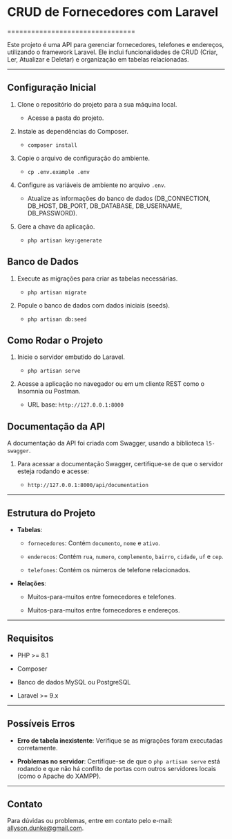 # CRUD de Fornecedores com Laravel
================================

Este projeto é uma API para gerenciar fornecedores, telefones e endereços, utilizando o framework Laravel. Ele inclui funcionalidades de CRUD (Criar, Ler, Atualizar e Deletar) e organização em tabelas relacionadas.

* * * * *
Configuração Inicial
--------------------

1.  Clone o repositório do projeto para a sua máquina local.

    -   Acesse a pasta do projeto.

2.  Instale as dependências do Composer.

    -   `composer install`

3.  Copie o arquivo de configuração do ambiente.

    -   `cp .env.example .env`

4.  Configure as variáveis de ambiente no arquivo `.env`.

    -   Atualize as informações do banco de dados (DB_CONNECTION, DB_HOST, DB_PORT, DB_DATABASE, DB_USERNAME, DB_PASSWORD).

5.  Gere a chave da aplicação.

    -   `php artisan key:generate`

Banco de Dados
--------------

1.  Execute as migrações para criar as tabelas necessárias.

    -   `php artisan migrate`

2.  Popule o banco de dados com dados iniciais (seeds).

    -   `php artisan db:seed`

Como Rodar o Projeto
--------------------

1.  Inicie o servidor embutido do Laravel.

    -   `php artisan serve`

2.  Acesse a aplicação no navegador ou em um cliente REST como o Insomnia ou Postman.

    -   URL base: `http://127.0.0.1:8000`

Documentação da API
-------------------

A documentação da API foi criada com Swagger, usando a biblioteca `l5-swagger`.

1.  Para acessar a documentação Swagger, certifique-se de que o servidor esteja rodando e acesse:

    -   `http://127.0.0.1:8000/api/documentation`

* * * * *

Estrutura do Projeto
--------------------

-   **Tabelas**:

    -   `fornecedores`: Contém `documento`, `nome` e `ativo`.

    -   `enderecos`: Contém `rua`, `numero`, `complemento`, `bairro`, `cidade`, `uf` e `cep`.

    -   `telefones`: Contém os números de telefone relacionados.

-   **Relações**:

    -   Muitos-para-muitos entre fornecedores e telefones.

    -   Muitos-para-muitos entre fornecedores e endereços.

* * * * *

Requisitos
----------

-   PHP >= 8.1

-   Composer

-   Banco de dados MySQL ou PostgreSQL

-   Laravel >= 9.x

* * * * *

Possíveis Erros
---------------

-   **Erro de tabela inexistente**: Verifique se as migrações foram executadas corretamente.

-   **Problemas no servidor**: Certifique-se de que o `php artisan serve` está rodando e que não há conflito de portas com outros servidores locais (como o Apache do XAMPP).

* * * * *

Contato
-------

Para dúvidas ou problemas, entre em contato pelo e-mail: allyson.dunke@gmail.com.